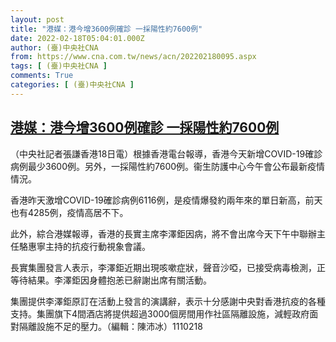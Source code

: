 ```yaml
---
layout: post
title: "港媒：港今增3600例確診 一採陽性約7600例"
date: 2022-02-18T05:04:01.000Z
author: (臺)中央社CNA
from: https://www.cna.com.tw/news/acn/202202180095.aspx
tags: [ (臺)中央社CNA ]
comments: True
categories: [ (臺)中央社CNA ]
---
```

<!--1645160641000-->
[港媒：港今增3600例確診 一採陽性約7600例](https://www.cna.com.tw/news/acn/202202180095.aspx)
------

<div>
<div></div><div><p>（中央社記者張謙香港18日電）根據香港電台報導，香港今天新增COVID-19確診病例最少3600例。另外，一採陽性約7600例。衞生防護中心今午會公布最新疫情情況。</p><p>香港昨天激增COVID-19確診病例6116例，是疫情爆發約兩年來的單日新高，前天也有4285例，疫情高居不下。</p><p>此外，綜合港媒報導，香港的長實主席李澤鉅因病，將不會出席今天下午中聯辦主任駱惠寧主持的抗疫行動視象會議。</p><p>長實集團發言人表示，李澤鉅近期出現咳嗽症狀，聲音沙啞，已接受病毒檢測，正等待結果。李澤鉅因身體抱恙已辭謝出席有關活動。</p><p>集團提供李澤鉅原訂在活動上發言的演講辭，表示十分感謝中央對香港抗疫的各種支持。集團旗下4間酒店將提供超過3000個房間用作社區隔離設施，減輕政府面對隔離設施不足的壓力。（編輯：陳沛冰）1110218</p></div>
</div>

